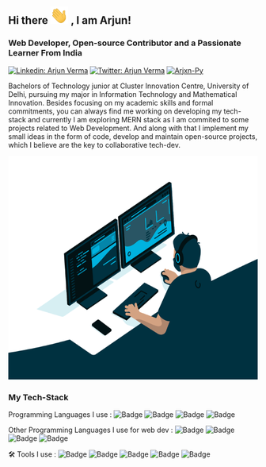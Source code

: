 ## Hi there <img src="./Hi.gif" height="35px"> , I am Arjun!
### Web Developer, Open-source Contributor and a Passionate Learner From India

[![Linkedin: Arjun Verma](https://img.shields.io/badge/-Arjun%20Verma-blue?style=flat-square&logo=Linkedin&logoColor=white&link=https://www.linkedin.com/in/arjun-verma-758608226/)](https://www.linkedin.com/in/arjun-verma-758608226/)
[![Twitter: Arjun Verma](https://img.shields.io/twitter/follow/ArjxnPy?style=social)](https://twitter.com/ArjxnPy)
[<img src="https://komarev.com/ghpvc/?username=arjxn-py" alt="Arjxn-Py" />](https://github.com/arjxn-py)

Bachelors of Technology junior at Cluster Innovation Centre, University of Delhi, pursuing my major in Information Technology and Mathematical Innovation. Besides focusing on my academic skills and formal commitments, you can always find me working on developing my tech-stack and currently I am exploring MERN stack as I am commited to some projects related to Web Development. 
And along with that I implement my small ideas in the form of code, develop and maintain open-source projects, which I believe are the key to collaborative tech-dev.
<!--- In daylight, I work towards my academic skills and some formal commitments, and by night, I work on developing my tech-stack, implement my small ideas in the form of code, develop and maintain open-source projects, which I believe are the key to collaborative tech-dev. -->


<img src="./code.gif" height="450px">

### My Tech-Stack

Programming Languages I use :
![Badge](https://camo.githubusercontent.com/6a5d5d70fa91375741ccb608f24a3cd2a7fa46ab3be71d6dda47ff78af6704e6/68747470733a2f2f696d672e736869656c64732e696f2f62616467652f507974686f6e2d4646443433423f7374796c653d666c6174266c6f676f3d707974686f6e266c6f676f436f6c6f723d6461726b677265656e)
![Badge](https://camo.githubusercontent.com/d93e16d454115ff5f4da3ca9f284c70d560b41d129e19ce003ec936bfaab3347/68747470733a2f2f696d672e736869656c64732e696f2f62616467652f4a6176612d4544384230303f7374796c653d666c6174266c6f676f3d6a617661266c6f676f436f6c6f723d7768697465)
![Badge](https://camo.githubusercontent.com/499d407639e4713118b96a833d19dcab6aca54df2616eac45cb01beeb77f7d8a/68747470733a2f2f696d672e736869656c64732e696f2f62616467652f432d3030353939433f7374796c653d666c6174266c6f676f3d63266c6f676f436f6c6f723d7768697465)
![Badge](https://camo.githubusercontent.com/ee00ddfd018f5bf50d3cdc6be150f9826ac2cbce04358962c6d2852c2f938f04/68747470733a2f2f696d672e736869656c64732e696f2f62616467652f432532422532422d3030353939433f7374796c653d666c6174266c6f676f3d63253242253242266c6f676f436f6c6f723d7768697465)

Other Programming Languages I use for web dev :
![Badge](https://camo.githubusercontent.com/1552d2596cea2d6a701b5df74c7fecfd7e3af38daf3de396c40dee419139a266/68747470733a2f2f696d672e736869656c64732e696f2f62616467652f48544d4c352d4533344632363f7374796c653d666c6174266c6f676f3d68746d6c35266c6f676f436f6c6f723d7768697465)
![Badge](https://camo.githubusercontent.com/aa89e8c48bfb66401e4886a979b805fd74e45f50540efe10a90c76c3d96e2488/68747470733a2f2f696d672e736869656c64732e696f2f62616467652f435353332d3135373242363f7374796c653d666c6174266c6f676f3d63737333266c6f676f436f6c6f723d7768697465)
![Badge](https://camo.githubusercontent.com/bc9cf8172e60e814417b1639efa3c549749f23b33deb2fccaaa0d7cadda792b8/68747470733a2f2f696d672e736869656c64732e696f2f62616467652f4a6176615363726970742d3332333333303f7374796c653d666c6174266c6f676f3d6a617661736372697074266c6f676f436f6c6f723d463744463145)
![Badge](https://camo.githubusercontent.com/8ce194c2b01f14a3f13fecc9e00f35c533d5d6fc8416d64d36c96274faeb9798/68747470733a2f2f696d672e736869656c64732e696f2f62616467652f53514c6974652d3037343035453f7374796c653d666c6174266c6f676f3d73716c697465266c6f676f436f6c6f723d7768697465)

🛠 Tools I use :
![Badge](https://camo.githubusercontent.com/e6e23929b59f0d903f97a4697f304f549be540b61a8283bc3d69aecfe5fdd8d4/68747470733a2f2f696d672e736869656c64732e696f2f62616467652f4c696e75782d4643433632343f7374796c653d666c6174266c6f676f3d6c696e7578266c6f676f436f6c6f723d626c61636b)
![Badge](https://camo.githubusercontent.com/bb81dd67428abb250f8b578e8e2580726a4f5c5335450dcff1296add2bcb52c3/68747470733a2f2f696d672e736869656c64732e696f2f62616467652f56697375616c5f53747564696f5f436f64652d3030373844343f7374796c653d666c6174266c6f676f3d76697375616c25323073747564696f253230636f6465266c6f676f436f6c6f723d7768697465)
![Badge](https://camo.githubusercontent.com/8701b4bd809549ff06fe4a2c3d71f5bf3d3c7dab7d69842f9244669725a7c7d3/68747470733a2f2f696d672e736869656c64732e696f2f62616467652f7375626c696d655f746578742d2532333537353735372e7376673f267374796c653d666c6174266c6f676f3d7375626c696d652d74657874266c6f676f436f6c6f723d696d706f7274616e74)
![Badge](https://camo.githubusercontent.com/a8b6f4da82d06377c555de8affbcd5318f5e0be7eb88abab97c3130d1cade44a/68747470733a2f2f696d672e736869656c64732e696f2f62616467652f4749542d4534344333303f7374796c653d666c6174266c6f676f3d676974266c6f676f436f6c6f723d7768697465)
![Badge](https://camo.githubusercontent.com/084c9f1ebe6a6be54fe329d3a1008906f19a14c658ba92f12e155ecf5b8c56cc/68747470733a2f2f696d672e736869656c64732e696f2f62616467652f4d61726b646f776e2d3030303030303f7374796c653d666c6174266c6f676f3d6d61726b646f776e266c6f676f436f6c6f723d7768697465)
